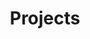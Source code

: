 ---
title: "Projects"
summary: "Some personal and academic projects I've created or collaborated on"
---